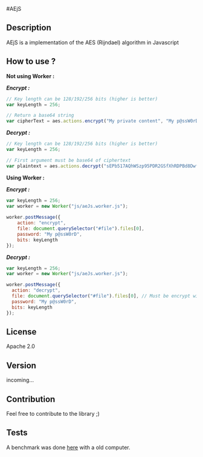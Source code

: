 #AEjS

## Description
AEjS is a implementation of the AES (Rijndael) algorithm in Javascript

## How to use ?
__Not using Worker :__

___Encrypt :___
```javascript
// Key length can be 128/192/256 bits (higher is better)
var keyLength = 256;

// Return a base64 string
var cipherText = aes.actions.encrypt("My private content", "My p@ssW0rD", keyLength);
```

___Decrypt :___
```javascript
// Key length can be 128/192/256 bits (higher is better)
var keyLength = 256;

// First argument must be base64 of ciphertext
var plaintext = aes.actions.decrypt("sEPb517AQhWSzp95PDR2GSfXhRDPBd8DwfSrp6cM7DE1kkSyjwTeCU=", "My p@ssW0rD", keyLength);
```

__Using Worker :__

___Encrypt :___

```javascript
var keyLength = 256;
var worker = new Worker("js/aeJs.worker.js");
                
worker.postMessage({
    action: "encrypt",
    file: document.querySelector("#file").files[0],
    password: "My p@ssW0rD",
    bits: keyLength
});
```

___Decrypt :___

```javascript
var keyLength = 256;
var worker = new Worker("js/aeJs.worker.js");

worker.postMessage({
  action: "decrypt",
  file: document.querySelector("#file").files[0], // Must be encrypt with AES-"keyLength" flavor
  password: "My p@ssW0rD",
  bits: keyLength
});
```

## License
Apache 2.0

## Version
incoming...

## Contribution
Feel free to contribute to the library ;)

## Tests
A benchmark was done [here](https://github.com/quantacloud/core/wiki/Benchmarks) with a old computer.
